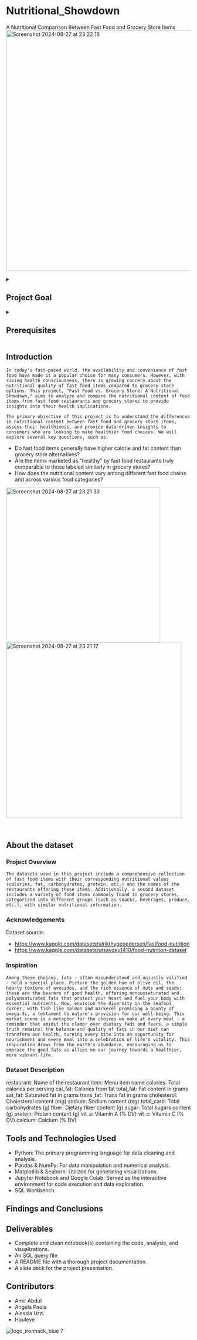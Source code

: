 # Nutritional_Showdown
A Nutritional Comparison Between Fast Food and Grocery Store Items
<img width="654" alt="Screenshot 2024-08-27 at 23 22 18" src="https://github.com/user-attachments/assets/23cc9357-34e1-4409-bad2-8a8f51c2f2df">


<details>
  <summary>
   <h2>Project Goal</h2>
  </summary>

  
  <br>
  <hr> 

</details>

<details>
  <summary>
   <h2>Prerequisites</h2>
  </summary>

Before this starting this project, you should have learnt about:

- Data types, operators and structures
- Flow control (if-else statements and loops)
- Functions
- Filters
- Pandas and Numpy
- Basic Statistics
- SQL
 
  <br>
  <hr> 

</details>


## Introduction

    In today's fast-paced world, the availability and convenience of fast food have made it a popular choice for many consumers. However, with rising health consciousness, there is growing concern about the nutritional quality of fast food items compared to grocery store options. This project, "Fast Food vs. Grocery Store: A Nutritional Showdown," aims to analyze and compare the nutritional content of food items from fast food restaurants and grocery stores to provide insights into their health implications.

    The primary objective of this project is to understand the differences in nutritional content between fast food and grocery store items, assess their healthiness, and provide data-driven insights to consumers who are looking to make healthier food choices. We will explore several key questions, such as:

- Do fast food items generally have higher calorie and fat content than grocery store alternatives?
- Are the items marketed as "healthy" by fast food restaurants truly comparable to those labeled similarly in grocery stores?
- How does the nutritional content vary among different fast food chains and across various food categories?

<img width="420" alt="Screenshot 2024-08-27 at 23 21 33" src="https://github.com/user-attachments/assets/ed0c7b2b-dbc1-4191-bb81-af51829796d4"> <img width="478" alt="Screenshot 2024-08-27 at 23 21 17" src="https://github.com/user-attachments/assets/d4f39947-2463-49a0-a724-808b5523dcb3">

<br>



## About the dataset

### Project Overview
    The datasets used in this project include a comprehensive collection of fast food items with their corresponding nutritional values (calories, fat, carbohydrates, protein, etc.) and the names of the restaurants offering these items. Additionally, a second dataset includes a variety of food items commonly found in grocery stores, categorized into different groups (such as snacks, beverages, produce, etc.), with similar nutritional information.


### Acknowledgements
Dataset source:
- https://www.kaggle.com/datasets/ulrikthygepedersen/fastfood-nutrition
- https://www.kaggle.com/datasets/utsavdey1410/food-nutrition-dataset

### Inspiration
    Among these choices, fats - often misunderstood and unjustly vilified - hold a special place. Picture the golden hue of olive oil, the hearty texture of avocados, and the rich essence of nuts and seeds; these are the bearers of good health, offering monounsaturated and polyunsaturated fats that protect your heart and fuel your body with essential nutrients. Now, envision the diversity in the seafood corner, with fish like salmon and mackerel promising a bounty of omega-3s, a testament to nature's provision for our well-being. This market scene is a metaphor for the choices we make at every meal - a reminder that amidst the clamor over dietary fads and fears, a simple truth remains: the balance and quality of fats in our diet can transform our health, turning every bite into an opportunity for nourishment and every meal into a celebration of life's vitality. This inspiration draws from the earth's abundance, encouraging us to embrace the good fats as allies on our journey towards a healthier, more vibrant life.

### Dataset Description

restaurant: Name of the restaurant
item: Menu item name
calories: Total calories per serving
cal_fat: Calories from fat
total_fat: Fat content in grams
sat_fat: Saturated fat in grams
trans_fat: Trans fat in grams
cholesterol: Cholesterol content (mg)
sodium: Sodium content (mg)
total_carb: Total carbohydrates (g)
fiber: Dietary fiber content (g)
sugar: Total sugars content (g)
protein: Protein content (g)
vit_a: Vitamin A (% DV)
vit_c: Vitamin C (% DV)
calcium: Calcium (% DV)


## Tools and Technologies Used
- Python: The primary programming language for data cleaning and analysis.
- Pandas & NumPy: For data manipulation and numerical analysis.
- Matplotlib & Seaborn: Utilized for generating visualizations.
- Jupyter Notebook and Google Colab: Served as the interactive environment for code execution and data exploration.
- SQL Workbench

## Findings and Conclusions

## Deliverables
- Complete and clean notebook(s) containing the code, analysis, and visualizations.
- An SQL query file
- A README file with a thorough project documentation.
- A slide deck for the project presentation.


## Contributors
- Amir Abdul
- Angela Paola
- Alessia Urzi
- Houleye





![logo_ironhack_blue 7](https://user-images.githubusercontent.com/23629340/40541063-a07a0a8a-601a-11e8-91b5-2f13e4e6b441.png)

